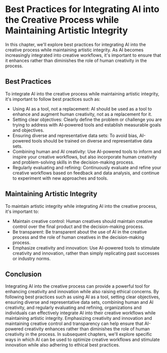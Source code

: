 # Best Practices for Integrating AI into the Creative Process while Maintaining Artistic Integrity

In this chapter, we'll explore best practices for integrating AI into the creative process while maintaining artistic integrity. As AI becomes increasingly integrated into creative workflows, it's important to ensure that it enhances rather than diminishes the role of human creativity in the process.

Best Practices
--------------

To integrate AI into the creative process while maintaining artistic integrity, it's important to follow best practices such as:

* Using AI as a tool, not a replacement: AI should be used as a tool to enhance and augment human creativity, not as a replacement for it.
* Setting clear objectives: Clearly define the problem or challenge you are trying to address with AI-powered tools and establish measurable goals and objectives.
* Ensuring diverse and representative data sets: To avoid bias, AI-powered tools should be trained on diverse and representative data sets.
* Combining human and AI creativity: Use AI-powered tools to inform and inspire your creative workflows, but also incorporate human creativity and problem-solving skills in the decision-making process.
* Regularly evaluating and refining: Continuously evaluate and refine your creative workflows based on feedback and data analysis, and continue to experiment with new approaches and tools.

Maintaining Artistic Integrity
------------------------------

To maintain artistic integrity while integrating AI into the creative process, it's important to:

* Maintain creative control: Human creatives should maintain creative control over the final product and the decision-making process.
* Be transparent: Be transparent about the use of AI in the creative process and the role of human creatives in the decision-making process.
* Emphasize creativity and innovation: Use AI-powered tools to stimulate creativity and innovation, rather than simply replicating past successes or industry norms.

Conclusion
----------

Integrating AI into the creative process can provide a powerful tool for enhancing creativity and innovation while also raising ethical concerns. By following best practices such as using AI as a tool, setting clear objectives, ensuring diverse and representative data sets, combining human and AI creativity, and regularly evaluating and refining, organizations and individuals can effectively integrate AI into their creative workflows while maintaining artistic integrity. Emphasizing creativity and innovation and maintaining creative control and transparency can help ensure that AI-powered creativity enhances rather than diminishes the role of human creativity in the process. In subsequent chapters, we'll explore specific ways in which AI can be used to optimize creative workflows and stimulate innovation while also adhering to ethical best practices.
